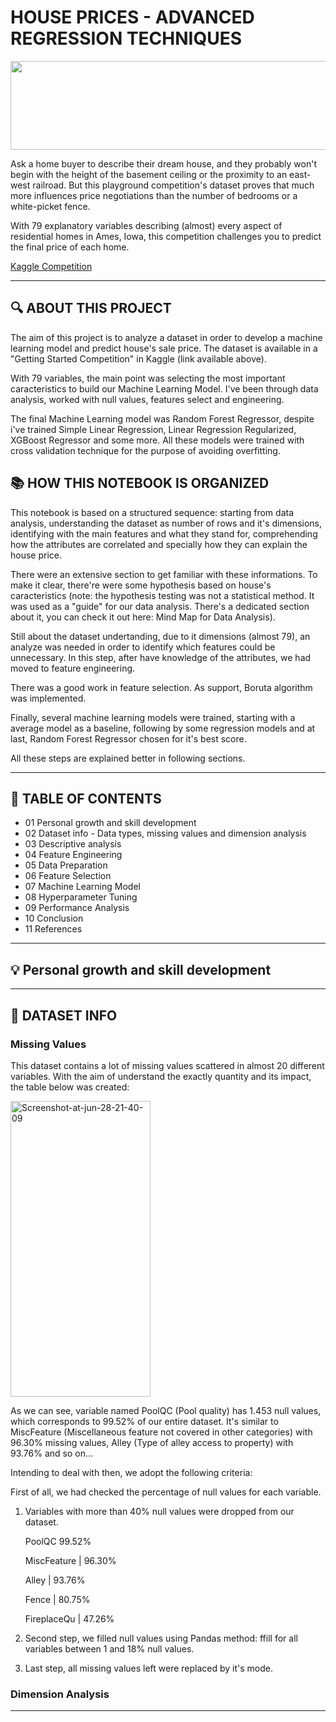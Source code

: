 # HOUSE PRICES - ADVANCED REGRESSION TECHNIQUES

<img width="833" height="142" style="display: block; margin-left: auto; margin-right: auto" src="https://storage.googleapis.com/kaggle-competitions/kaggle/5407/media/housesbanner.png">

Ask a home buyer to describe their dream house, and they probably won't begin with the height of the basement ceiling or the proximity to an east-west railroad. But this playground competition's dataset proves that much more influences price negotiations than the number of bedrooms or a white-picket fence.

With 79 explanatory variables describing (almost) every aspect of residential homes in Ames, Iowa, this competition challenges you to predict the final price of each home.

<a href="https://www.kaggle.com/c/house-prices-advanced-regression-techniques/overview">Kaggle Competition</a>

****

## 🔍 ABOUT THIS PROJECT

  The aim of this project is to analyze a dataset in order to develop a machine learning model and predict house's sale price.
  The dataset is available in a "Getting Started Competition" in Kaggle (link available above).
  
  With 79 variables, the main point was selecting the most important caracteristics to build our Machine Learning Model. I've been through data analysis, worked with null values, features select and engineering.
  
  The final Machine Learning model was Random Forest Regressor, despite i've trained Simple Linear Regression, Linear Regression Regularized, XGBoost Regressor and some more. All these models were trained with cross validation technique for the purpose of avoiding overfitting.

## 📚 HOW THIS NOTEBOOK IS ORGANIZED
  This notebook is based on a structured sequence: starting from data analysis, understanding the dataset as number of rows and it's dimensions, identifying with the main features and what they stand for, comprehending how the attributes are correlated and specially how they can explain the house price. 
  
  There were an extensive section to get familiar with these informations. To make it clear, there're were some hypothesis based on house's caracteristics (note: the hypothesis testing was not a statistical method. It was used as a "guide" for our data analysis. There's a dedicated section about it, you can check it out here: Mind Map for Data Analysis). 
  
  Still about the dataset undertanding, due to it dimensions (almost 79), an analyze was needed in order to identify which features could be unnecessary. In this step, after have knowledge of the attributes, we had moved to feature engineering.
  
  There was a good work in feature selection. As support, Boruta algorithm was implemented. 
  
  Finally, several machine learning models were trained, starting with a average model as a baseline, following by some regression models and at last, Random Forest Regressor chosen for it's best score.
  
  All these steps are explained better in following sections.


****

## 📎   TABLE OF CONTENTS

 - 01  Personal growth and skill development 
 - 02  Dataset info - Data types, missing values and dimension analysis
 - 03  Descriptive analysis
 - 04  Feature Engineering
 - 05  Data Preparation
 - 06  Feature Selection
 - 07  Machine Learning Model
 - 08  Hyperparameter Tuning
 - 09  Performance Analysis
 - 10  Conclusion
 - 11  References

****

## 💡 Personal growth and skill development

****

##  📌   DATASET INFO

### Missing Values

  This dataset contains a lot of missing values scattered in almost 20 different variables. With the aim of understand the exactly quantity and its impact, the table below was created:
  
  <img src="https://i.ibb.co/Fs1DRdY/Screenshot-at-jun-28-21-40-09.png" alt="Screenshot-at-jun-28-21-40-09" width="224" height="473">
  
  As we can see, variable named PoolQC (Pool quality) has 1.453 null values, which corresponds to 99.52% of our entire dataset.
  It's similar to MiscFeature (Miscellaneous feature not covered in other categories) with 96.30% missing values, Alley (Type of alley access to property) with 93.76% and so on...
  
  Intending to deal with then, we adopt the following criteria:
  
  First of all, we had checked the percentage of null values for each variable.

1. Variables with more than 40% null values were dropped from our dataset.

    PoolQC 99.52%

    MiscFeature | 96.30%

    Alley | 93.76%

    Fence | 80.75%

    FireplaceQu | 47.26%

2. Second step, we filled null values using Pandas method: ffill for all variables between 1 and 18% null values.

3. Last step, all missing values left were replaced by it's mode.
  

### Dimension Analysis

****

